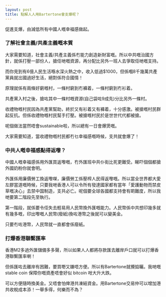 ```yaml
---
layout: post
title: 點解人人用Bartertone會支爆呢？
---
```


促進支爆，由減低所有中國人嘅幸福感做起。

### 了解社會主義/共產主義嘅本質

大家需要知道，社會主義/共產主義係冇能力創造新財富嘅。所以中共嘅治國方針，就係打壓一部份人，搶佢哋嘅資源，再分配比另外一班人去爭取佢哋嘅支持。

而你見到有6億人民生活喺水深火熱之中，收入低過$1000，但係嗰8千幾萬共產黨員就岀國過好生活，絕對係符合國情！

原理就係有兩條好窮嘅村，一條村窮到冇褲着，一條村窮到冇衫着。

共產黨入村之後，搶咗其中一條村嘅資源(自己袋咗9成先)分比另外一條村。

收禮物嘅村民因為共產黨幫助，終於又有衫着又有褲着，十分感激。被搶嘅村民群起反抗。但係收禮物嘅村民幫手打壓。被搶嘅村民於是世世代代都被搶。

呢個做法當然唔會sustainable啦，所以總有一日會爆煲嘅。

大家需要知道，當收禮物嘅村民都冇乜幸福感嘅時候，支共就會爆了！

### 中共人嘅幸福感點得返嚟？

中國人嘅幸福感係用外匯買返嚟嘅，冇外匯班中共仆街比死更難受。睇吓個個都搶外國奶粉你就會明。

外匯係用廉價勞工換返嚟㗎，廉價勞工係壓榨人民得返嚟嘅。所以當全世界都大愛左膠當道嘅時候，只要我哋香港人可以令所有發達國家都有當年「愛護動物而禁皮草嘅决心」去禁中国制造，支共必亡。呢個要全球各國都支持會有啲難度，所以我哋要第二階段先至執行。

第一階段，就係要令佢失去輕易用人民幣換外匯嘅能力。人民幣係中共想印幾多就有幾多嘅，印出嚟嘅人民幣(廢紙)換咗港幣之後就可以變美金。

只要冇咗港幣，人民幣就一直都會係廢紙。

### 打爆香港聯繫匯率

香港M2多過外匯儲備多多聲，所以如果人人都將存款匯去離岸戶口就可以打爆香港聯繫匯率喇！

但係匯咗去離岸有困難，要買嘢又嫌唔方便。所以有Bartertone就攪掂曬。我哋嘅 stable coin 保障你嘅資產唔會好似 bitcoin 咁大升大跌。

可以方便隨時換美金。又唔會怕俾港共凍結資金。用Bartertone交易仲可以增加港共收稅成本添！一舉多得，何樂而不為？